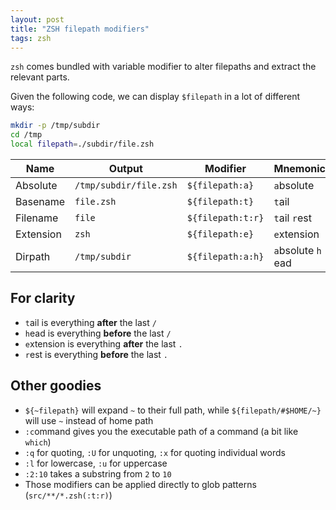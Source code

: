 ```yaml
---
layout: post
title: "ZSH filepath modifiers"
tags: zsh
---
```


`zsh` comes bundled with variable modifier to alter filepaths and extract the
relevant parts.

Given the following code, we can display `$filepath` in a lot of different ways:

```zsh
mkdir -p /tmp/subdir
cd /tmp
local filepath=./subdir/file.zsh
```

| Name | Output | Modifier | Mnemonic |
| --- | --- | --- | --- |
| Absolute | `/tmp/subdir/file.zsh` | `${filepath:a}` | `a`bsolute |
| Basename | `file.zsh` | `${filepath:t}` | `t`ail |
| Filename | `file` | `${filepath:t:r}` | `t`ail `r`est |
| Extension | `zsh` | `${filepath:e}` | `e`xtension |
| Dirpath | `/tmp/subdir` | `${filepath:a:h}` | `a`bsolute `h` ead |

## For clarity

- `t`ail is everything **after** the last `/`
- `h`ead is everything **before** the last `/`
- `e`xtension is everything **after** the last `.`
- `r`est is everything **before** the last `.`

## Other goodies

- `${~filepath}` will expand `~` to their full path, while `${filepath/#$HOME/~}` will use `~` instead of home path
- `:c`ommand gives you the executable path of a command (a bit like `which`)
- `:q` for quoting, `:U` for unquoting, `:x` for quoting individual words
- `:l` for lowercase, `:u` for uppercase
- `:2:10` takes a substring from `2` to `10`
- Those modifiers can be applied directly to glob patterns (`src/**/*.zsh(:t:r)`)
